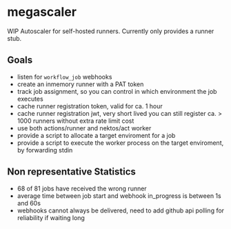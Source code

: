 # megascaler
WIP Autoscaler for self-hosted runners. Currently only provides a runner stub.

## Goals
- listen for `workflow_job` webhooks
- create an inmemory runner with a PAT token
- track job assignment, so you can control in which environment the job executes
- cache runner registration token, valid for ca. 1 hour
- cache runner registration jwt, very short lived you can still register ca. > 1000 runners without extra rate limit cost
- use both actions/runner and nektos/act worker
- provide a script to allocate a target enviroment for a job
- provide a script to execute the worker process on the target enviroment, by forwarding stdin

## Non representative Statistics
- 68 of 81 jobs have received the wrong runner
- average time between job start and webhook in_progress is between 1s and 60s
- webhooks cannot always be delivered, need to add github api polling for reliability if waiting long
